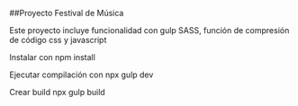 ##Proyecto Festival de Música

Este proyecto incluye funcionalidad con gulp SASS, función de compresión de código css y javascript

Instalar con npm install

Ejecutar compilación con npx gulp dev

Crear build npx gulp build